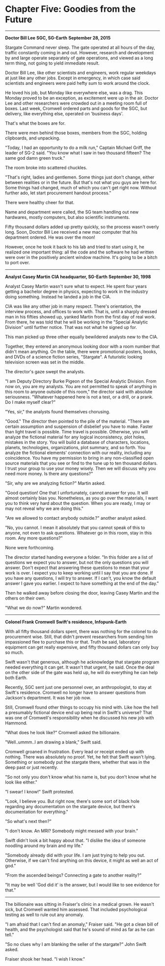 # Chapter Five: Goodies from the Future

***
**Doctor Bill Lee**
**SGC, SG-Earth**
**September 28, 2015**

Stargate Command never sleep. The gate operated at all hours of the day, traffic constantly coming in and out. However, research and development by and large operate separately of gate operations, and viewed as a long term thing, not going to yield immediate result.

Doctor Bill Lee, like other scientists and engineers, work regular weekdays at just like any other jobs. Except in emergency, in which case said scientists and engineers were paid hefty sum to work around the clock.

He loved his job, but Monday like everywhere else, was a drag. This Monday proved to be an exception, as excitement were up in the air. Doctor Lee and other researchers were crowded out in a meeting room full of boxes. Last week, Cromwell ordered parts and goods for the SGC, but delivery, like everything else, operated on 'business days'.

That's what the boxes are for.

There were men behind those boxes, members from the SGC, holding clipboards, and unpacking.

"Today, I had an opportunity to do a milk run," Captain Michael Griff, the leader of SG-2 said. "You know what I saw in two thousand fifteen? The same god damn green truck."

The room broke into scattered chuckles.

"That's right, ladies and gentlemen. Some things just don't change, either between realities or in the future. But that's not what you guys are here for. Some things had changed, much of which you can't get right now. Without further ado, let start procurement handout process."

There were healthy cheer for that.

Name and department were called, the SG team handling out new hardwares, mostly computers, but also scientific instruments.

Fifty thousand dollars added up pretty quickly, so the process wasn't overly long. Soon, Doctor Bill Lee received a new mac computer that his department ordered. He was over the moon!

However, once he took it back to his lab and tried to start using it, he realized one important thing: all the code and the software he had written were over in the positively ancient window machine. It's going to be a bitch to port over.

***
**Analyst Casey Martin**
**CIA headquarter, SG-Earth**
**September 30, 1998**

Analyst Casey Martin wasn't sure what to expect. He spent four years getting a bachelor degree in physics, expecting to work in the industry doing something. Instead he landed a job in the CIA.

CIA was like any other job in many respect. There's orientation, the interview process, and offices to work with. That is, until a sharply dressed man in his fifties showed up, yanked Martin from the first day of real work. From there, he was told that he will be working in the "Special Analytic Division" until further notice. That was not what he signed up for.

This man picked up three other equally bewildered analysts new to the CIA.

Together, they entered an anonymous looking door with a room number that didn't mean anything. On the table, there were promotional posters, books, and DVDs of a science fiction series, "Stargate". A futuristic looking television screen was set in the middle.

The director's gaze swept the analysts.

"I am Deputy Directory Burke Pigeon of the Special Analytic Division. From now on, you are my analysts. You are not permitted to speak of anything in this room to anyone outside of this room," the director said with absolute seriousness. "Whatever happened here is not a test, or a drill, or a prank. Do I make myself clear?"

"Yes, sir," the analysts found themselves chorusing.

"Good." The director then pointed to the pile of the material. "There are certain assumption and suspension of disbelief you have to make. Faster than light travel is possible. Time travel is possible. Otherwise, you will analyze the fictional material for any logical inconsistency, plot holes, mistakes in the story. You will build a database of characters, locations, planets, technologies, organizations, plot summary, and so forth. You analyze the fictional elements' connection with our reality, including any coincidence. You have my permission to bring in any non-classified open source materials that you see or find to the tune up to ten thousand dollars. I trust your group to use your money wisely. Then we will discuss why you need more money. Is there any questions?"

"Sir, why are we analyzing fiction?" Martin asked.

"Good question! One that I unfortunately, cannot answer for you. It will almost certainly bias you. Nonetheless, as you go over the materials, I want you to think very hard about the question. When you are ready, I may or may not reveal why we are doing this."

"Are we allowed to contact anybody outside.?" another analyst asked.

"No, you cannot. I mean it absolutely that you cannot speak of this to anyone, not even to ask questions. Whatever go in this room, stay in this room. Any more questions?"

None were forthcoming.

The director started handing everyone a folder. "In this folder are a list of questions we expect you to answer, but not the only questions you will answer. Don't expect that answering these questions to mean that your work is over. I expect you to keep working until I say that you are done. If you have any questions, I will try to answer. If I can't, you know the default answer I gave you earlier. I expect to have something at the end of the day."

Then he walked away before closing the door, leaving Casey Martin and the others on their own.

"What we do now?" Martin wondered.

***
**Colonel Frank Cromwell**
**Swift's residence, Infopunk-Earth**

With all fifty thousand dollars spent, there was nothing for the colonel to do procurement wise. Still, that didn't prevent researchers from sending him impassioned flee to purchase this or that. Truth be said, laboratory equipment can get really expensive, and fifty thousand dollars can only buy so much.

Swift wasn't that generous, although he acknowledge that stargate program needed everything it can get. It wasn't that urgent, he said. Once the deal on the other side of the gate was held up, he will do everything he can help both Earth.

Recently, SGC sent just one personnel over, an anthropologist, to stay at Swift's residence. Cromwell no longer have to answer questions from Jackson's department. It was her job now.

Still, Cromwell found other things to occupy his mind with. Like how the hell a presumably fictional device end up being real in Swift's universe? That was one of Cromwell's responsibility when he discussed his new job with Hammond.

"What does he look like?" Cromwell asked the billionaire.

"Well..ummm..I am drawing a blank," Swift said.

Cromwell groaned in frustration. Every lead or receipt ended up with nothing. There was absolutely no proof. Yet, he felt that Swift wasn't lying. Something or somebody put the stargate there, whether that was in the deep past or just recently.

"So not only you don't know what his name is, but you don't know what he look like either."

"I swear! I know!" Swift protested.

"Look, I believe you. But right now, there's some sort of black hole regarding any documentation on the stargate device, but there's documentation for everything."

"So what's next then?"

"I don't know. An MRI? Somebody might messed with your brain."

Swift didn't look a bit happy about that. "I dislike the idea of someone noodling around my brain and my life."

"Somebody already did with your life. I am just trying to help you out. Otherwise, if we can't find anything on this device, it might as well an act of god."

"From the ascended beings? Connecting a gate to another reality?"

"It may be well 'God did it' is the answer, but I would like to see evidence for that."

***

The billionaire was sitting in Fraiser's clinic in a medical grown. He wasn't sick, but Cromwell wanted him assessed. That included psychological testing as well to rule out any anomaly.

"I am afraid that I can't find an anomaly," Fraiser said. "He got a clean bill of health, and the psychologist said that he's sound of mind as far as he can tell."

"So no clues why I am blanking the seller of the stargate?" John Swift asked.

Fraiser shook her head. "I wish I know."
